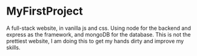 # MyFirstProject
A full-stack website, in vanilla js and css. Using node for the backend and express as the framework, and mongoDB for the database. This is not the prettiest website, I am doing this to get my hands dirty and improve my skills. 

